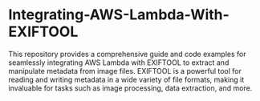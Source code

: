 # Integrating-AWS-Lambda-With-EXIFTOOL
This repository provides a comprehensive guide and code examples for seamlessly integrating AWS Lambda with EXIFTOOL to extract and manipulate metadata from image files. EXIFTOOL is a powerful tool for reading and writing metadata in a wide variety of file formats, making it invaluable for tasks such as image processing, data extraction, and more.
